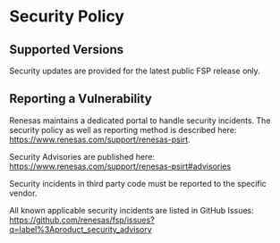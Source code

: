# Security Policy

## Supported Versions

Security updates are provided for the latest public FSP release only.

## Reporting a Vulnerability

Renesas maintains a dedicated portal to handle security incidents. The security policy as well as reporting method is described here: <https://www.renesas.com/support/renesas-psirt>.

Security Advisories are published here: <https://www.renesas.com/support/renesas-psirt#advisories>

Security incidents in third party code must be reported to the specific vendor.

All known applicable security incidents are listed in GitHub Issues: <https://github.com/renesas/fsp/issues?q=label%3Aproduct_security_advisory>
